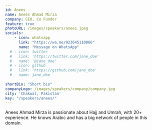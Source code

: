 ```yaml
---
id: Anees
name: Anees Ahmad Mirza
company: CEO, Co Funder
feature: true
photoURL: /images/speakers/anees.jpeg
socials:
    - icon: whatsapp
      link: "https://wa.me/923645110066"
      name: "Message on WhatsApp"
  # - icon: twitter
  #   link: 'https://twitter.com/jane_doe'
  #   name: '@jane_doe'
  # - icon: github
  #   link: 'https://github.com/jane_doe'
  #   name: jane_doe
  
shortBio: "Short bio"
companyLogo: /images/speakers/company/company.jpg
city: 'Chakwal, Pakistan'
key: "/speakers/anees/"
---
```


Anees Ahmad Mirza is passionate about Hajj and Umrah, with 20+ experience. He knows Arabic and has a big network of people in this domain.

